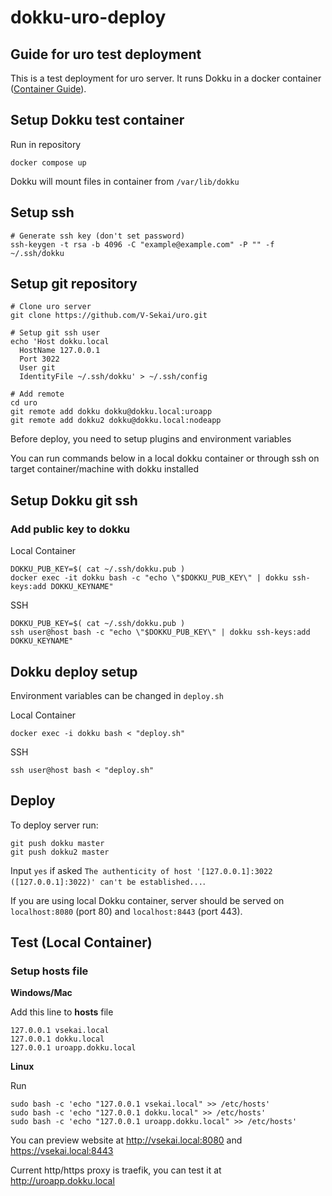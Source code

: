 # dokku-uro-deploy
## Guide for uro test deployment

This is a test deployment for uro server. It runs Dokku in a docker container ([Container Guide](https://dokku.com/docs/getting-started/install/docker/)).

## Setup Dokku test container
Run in repository
```
docker compose up
```

Dokku will mount files in container from `/var/lib/dokku`

## Setup ssh
```
# Generate ssh key (don't set password)
ssh-keygen -t rsa -b 4096 -C "example@example.com" -P "" -f ~/.ssh/dokku
```

## Setup git repository
```
# Clone uro server
git clone https://github.com/V-Sekai/uro.git

# Setup git ssh user
echo 'Host dokku.local
  HostName 127.0.0.1
  Port 3022
  User git
  IdentityFile ~/.ssh/dokku' > ~/.ssh/config

# Add remote
cd uro
git remote add dokku dokku@dokku.local:uroapp
git remote add dokku2 dokku@dokku.local:nodeapp
```

Before deploy, you need to setup plugins and environment variables

You can run commands below in a local dokku container or through ssh on target container/machine with dokku installed

## Setup Dokku git ssh
### Add public key to dokku
Local Container
```
DOKKU_PUB_KEY=$( cat ~/.ssh/dokku.pub )
docker exec -it dokku bash -c "echo \"$DOKKU_PUB_KEY\" | dokku ssh-keys:add DOKKU_KEYNAME"
```
SSH
```
DOKKU_PUB_KEY=$( cat ~/.ssh/dokku.pub )
ssh user@host bash -c "echo \"$DOKKU_PUB_KEY\" | dokku ssh-keys:add DOKKU_KEYNAME"
```

## Dokku deploy setup
Environment variables can be changed in `deploy.sh`

Local Container
```
docker exec -i dokku bash < "deploy.sh"
```
SSH
```
ssh user@host bash < "deploy.sh"
```

## Deploy
To deploy server run:
```
git push dokku master
git push dokku2 master
```
Input `yes` if asked `The authenticity of host '[127.0.0.1]:3022 ([127.0.0.1]:3022)' can't be established...`.

If you are using local Dokku container, server should be served on `localhost:8080` (port 80) and `localhost:8443`  (port 443).

## Test (Local Container)
### Setup hosts file
**Windows/Mac**

Add this line to **hosts** file
```
127.0.0.1 vsekai.local
127.0.0.1 dokku.local
127.0.0.1 uroapp.dokku.local
```

**Linux**

Run
```
sudo bash -c 'echo "127.0.0.1 vsekai.local" >> /etc/hosts'
sudo bash -c 'echo "127.0.0.1 dokku.local" >> /etc/hosts'
sudo bash -c 'echo "127.0.0.1 uroapp.dokku.local" >> /etc/hosts'
```

You can preview website at http://vsekai.local:8080 and https://vsekai.local:8443

Current http/https proxy is traefik, you can test it at http://uroapp.dokku.local

